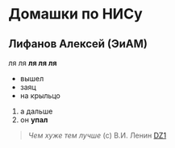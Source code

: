 # Домашки по НИСу
## Лифанов Алексей (ЭиАМ)
ля ля **ля ля ля**
- вышел
- заяц
- на крыльцо
1. а дальше
2. он **упал**
>*Чем хуже тем лучше* (с) В.И. Ленин
[DZ1](ethiopia_cils/domashka.md)

